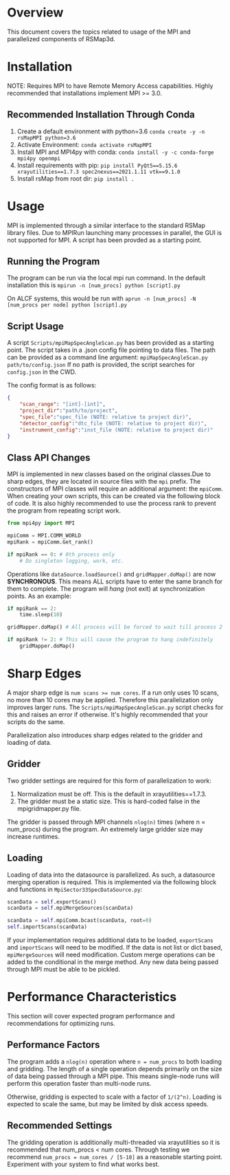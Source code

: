 # Overview

This document covers the topics related to usage of the MPI and parallelized components of RSMap3d. 

# Installation

NOTE: Requires MPI to have Remote Memory Access capabilities. Highly recommended that installations implement MPI >= 3.0. 

## Recommended Installation Through Conda

1. Create a default environment with python=3.6 `conda create -y -n rsMapMPI python=3.6`
2. Activate Environment: `conda activate rsMapMPI`
3. Install MPI and MPI4py with conda: `conda install -y -c conda-forge mpi4py openmpi`
4. Install requirements with pip: `pip install PyQt5==5.15.6 xrayutilities==1.7.3 spec2nexus==2021.1.11 vtk==9.1.0`
5. Install rsMap from root dir: `pip install .`

# Usage

MPI is implemented through a similar interface to the standard RSMap library files. Due to MPIRun launching many processes in parallel, the GUI is not supported for MPI. A script has been provded as a starting point.

## Running the Program

The program can be run via the local mpi run command. In the default installation this is `mpirun -n [num_procs] python [script].py`

On ALCF systems, this would be run with `aprun -n [num_procs] -N [num_procs per node] python [script].py`

## Script Usage

A script `Scripts/mpiMapSpecAngleScan.py` has been provided as a starting point. The script takes in a .json config file pointing to data files. The path can be provided as a command line argument: `mpiMapSpecAngleScan.py path/to/config.json` If no path is provided, the script searches for `config.json` in the CWD. 

The config format is as follows:
```json
{
    "scan_range": "[int]-[int]",
    "project_dir":"path/to/project",
    "spec_file":"spec_file (NOTE: relative to project dir)",
    "detector_config":"dtc_file (NOTE: relative to project dir)",
    "instrument_config":"inst_file (NOTE: relative to project dir)"
}

```


## Class API Changes

MPI is implemented in new classes based on the original classes.Due to sharp edges, they are located in source files with the `mpi` prefix. The constructors of MPI classes will require an additional argument: the `mpiComm`. When creating your own scripts, this can be created via the following block of code. It is also highly recommended to use the process rank to prevent the program from repeating script work. 

```python
from mpi4py import MPI

mpiComm = MPI.COMM_WORLD
mpiRank = mpiComm.Get_rank()

if mpiRank == 0: # 0th process only
    # Do singleton logging, work, etc. 
```

Operations like `dataSource.loadSource()` and `gridMapper.doMap()` are now **SYNCHRONOUS**. This means ALL scripts have to enter the same branch for them to complete. The program will _hang_ (not exit) at synchronization points. As an example:

```python
if mpiRank == 2:
    time.sleep(10)

gridMapper.doMap() # All process will be forced to wait till process 2 enters this function in 10 seconds

if mpiRank != 2: # This will cause the program to hang indefinitely
    gridMapper.doMap()
```




# Sharp Edges

A major sharp edge is `num scans >= num cores`. If a run only uses 10 scans, no more than 10 cores may be applied. Therefore this parallelization only improves larger runs. The `Scripts/mpiMapSpecAngleScan.py` script checks for this and raises an error if otherwise. It's highly recommended that your scripts do the same. 

Parallelization also introduces sharp edges related to the gridder and loading of data. 

## Gridder

Two gridder settings are required for this form of parallelization to work:

1. Normalization must be off. This is the default in xrayutilities==1.7.3.
2. The gridder must be a static size. This is hard-coded false in the mpigridmapper.py file. 

The gridder is passed through MPI channels `nlog(n)` times (where n = num_procs) during the program. An extremely large gridder size may increase runtimes. 

## Loading

Loading of data into the datasource is parallelized. As such, a datasource merging operation is required. This is implemented via the following block and functions in `MpiSector33SpecDataSource.py`: 

```python
scanData = self.exportScans()
scanData = self.mpiMergeSources(scanData)

scanData = self.mpiComm.bcast(scanData, root=0)
self.importScans(scanData)
```

If your implementation requires additional data to be loaded, `exportScans` and `importScans` will need to be modified. If the data is not list or dict based, `mpiMergeSources` will need modification. Custom merge operations can be added to the conditional in the merge method. Any new data being passed through MPI must be able to be pickled. 

# Performance Characteristics

This section will cover expected program performance and recommendations for optimizing runs. 

## Performance Factors

The program adds a `nlog(n)` operation where `n = num_procs` to both loading and gridding. The length of a single operation depends primarily on the size of data being passed through a MPI pipe. This means single-node runs will perform this operation faster than multi-node runs. 

Otherwise, gridding is expected to scale with a factor of `1/(2^n)`. Loading is expected to scale the same, but may be limited by disk access speeds. 

## Recommended Settings

The gridding operation is additionally multi-threaded via xrayutilities so it is recommended that num_procs < num cores. Through testing we recommend `num_procs = num_cores / [5-10]` as a reasonable starting point. Experiment with your system to find what works best. 